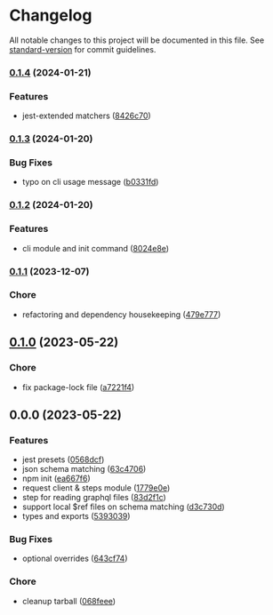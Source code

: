 # Changelog

All notable changes to this project will be documented in this file. See [standard-version](https://github.com/conventional-changelog/standard-version) for commit guidelines.

### [0.1.4](https://github.com/iamkenos/iris/compare/v0.1.3...v0.1.4) (2024-01-21)


### Features

* jest-extended matchers ([8426c70](https://github.com/iamkenos/iris/commit/8426c70069e3bed29f5df78c109f8ee0c5606982))

### [0.1.3](https://github.com/iamkenos/iris/compare/v0.1.2...v0.1.3) (2024-01-20)


### Bug Fixes

* typo on cli usage message ([b0331fd](https://github.com/iamkenos/iris/commit/b0331fda8f3d324a8fd496afdeac9f02943368a9))

### [0.1.2](https://github.com/iamkenos/iris/compare/v0.1.1...v0.1.2) (2024-01-20)


### Features

* cli module and init command ([8024e8e](https://github.com/iamkenos/iris/commit/8024e8e70cc6f328a39f9b1fea910a1e30a5b78c))

### [0.1.1](https://github.com/iamkenos/iris/compare/v0.1.0...v0.1.1) (2023-12-07)


### Chore

* refactoring and dependency housekeeping ([479e777](https://github.com/iamkenos/iris/commit/479e777ae49b8aeb1c222a21c9dc8dce967e4248))

## [0.1.0](https://github.com/iamkenos/iris/compare/v0.0.0...v0.1.0) (2023-05-22)


### Chore

* fix package-lock file ([a7221f4](https://github.com/iamkenos/iris/commit/a7221f4f0ef536ae0baafd476fb4133fe1db2a74))

## 0.0.0 (2023-05-22)


### Features

* jest presets ([0568dcf](https://github.com/iamkenos/iris/commit/0568dcf348bb5a530045425484ff9df235febad6))
* json schema matching ([63c4706](https://github.com/iamkenos/iris/commit/63c47060ffae374db80ccf831115ae32377daa83))
* npm init ([ea667f6](https://github.com/iamkenos/iris/commit/ea667f67e88dfc1a2e5c0770456fdec557f105ae))
* request client & steps module ([1779e0e](https://github.com/iamkenos/iris/commit/1779e0ee525f538ee8eb32a54af3255cd0cc973d))
* step for reading graphql files ([83d2f1c](https://github.com/iamkenos/iris/commit/83d2f1ceaa3035f7c58ed0ac06d9be68668c6475))
* support local $ref files on schema matching ([d3c730d](https://github.com/iamkenos/iris/commit/d3c730d106fdc0b5e83213f936e72812538cf352))
* types and exports ([5393039](https://github.com/iamkenos/iris/commit/5393039afa10edf807fafaca34bd7146809c6e49))


### Bug Fixes

* optional overrides ([643cf74](https://github.com/iamkenos/iris/commit/643cf74a437d2c54e1295260b3ff14561bf3bd69))


### Chore

* cleanup tarball ([068feee](https://github.com/iamkenos/iris/commit/068feee6a00cea3fe8a1bfd33b5e5ee8f7fc3c5a))
